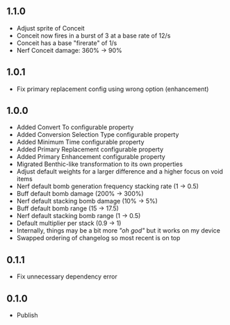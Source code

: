 
## 1.1.0

- Adjust sprite of Conceit
- Conceit now fires in a burst of 3 at a base rate of 12/s
- Conceit has a base "firerate" of 1/s
- Nerf Conceit damage: 360% -> 90%

## 1.0.1

- Fix primary replacement config using wrong option (enhancement)

## 1.0.0

- Added Convert To configurable property
- Added Conversion Selection Type configurable property
- Added Minimum Time configurable property
- Added Primary Replacement configurable property
- Added Primary Enhancement configurable property
- Migrated Benthic-like transformation to its own properties
- Adjust default weights for a larger difference and a higher focus on void items
- Nerf default bomb generation frequency stacking rate (1 -> 0.5)
- Buff default bomb damage (200% -> 300%)
- Nerf default stacking bomb damage (10% -> 5%)
- Buff default bomb range (15 -> 17.5)
- Nerf default stacking bomb range (1 -> 0.5)
- Default multiplier per stack (0.9 -> 1)
- Internally, things may be a bit more *"oh god"* but it works on my device
- Swapped ordering of changelog so most recent is on top

## 0.1.1

- Fix unnecessary dependency error

## 0.1.0

- Publish
